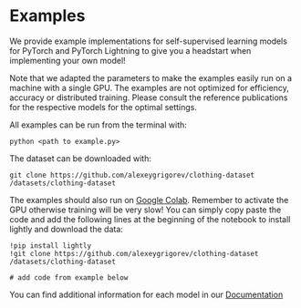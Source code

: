# Examples

We provide example implementations for self-supervised learning models for PyTorch and PyTorch Lightning to give you a headstart when implementing your own model! 

Note that we adapted the parameters to make the examples easily run on a machine with a single GPU. The examples are not optimized for efficiency, accuracy or distributed training. Please consult the reference publications for the respective models for the optimal settings.


All examples can be run from the terminal with:

```
python <path to example.py>
```

The dataset can be downloaded with:

```
git clone https://github.com/alexeygrigorev/clothing-dataset /datasets/clothing-dataset
```

The examples should also run on [Google Colab](https://colab.research.google.com/). Remember to activate the GPU otherwise training will be very slow! You can simply copy paste the code and add the following lines at the beginning of the notebook to install lightly and download the data:

```
!pip install lightly
!git clone https://github.com/alexeygrigorev/clothing-dataset /datasets/clothing-dataset

# add code from example below
```


You can find additional information for each model in our [Documentation](https://docs.lightly.ai//examples/models.html#)
